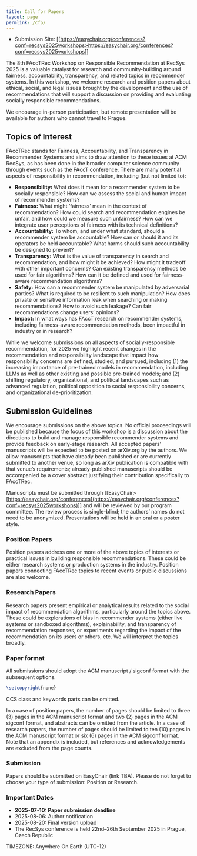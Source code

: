 ```yaml
---
title: Call for Papers
layout: page
permlink: /cfp/
---
```


- Submission Site: [[https://easychair.org/conferences?conf=recsys2025workshops>https://easychair.org/conferences?conf=recsys2025workshops]]

The 8th FAccTRec Workshop on Responsible Recommendation at RecSys 2025 is a valuable catalyst for research and community-building around fairness, accountability, transparency, and related topics in recommender systems. In this workshop, we welcome research and position papers about ethical, social, and legal issues brought by the development and the use of recommendations that will support a discussion on providing and evaluating socially responsible recommendations.

We encourage in-person participation, but remote presentation will be available for authors who cannot travel to Prague.

## Topics of Interest

FAccTRec stands for Fairness, Accountability, and Transparency in Recommender Systems and aims to draw attention to these issues at ACM RecSys, as has been done in the broader computer science community through events such as the FAccT conference. There are many potential aspects of responsibility in recommendation, including (but not limited to):

- **Responsibility:** What does it mean for a recommender system to be socially responsible? How can we assess the social and human impact of recommender systems?
- **Fairness:** What might ‘fairness’ mean in the context of recommendation? How could search and recommendation engines be unfair, and how could we measure such unfairness? How can we integrate user perceptions of fairness with its technical definitions?
- **Accountability:** To whom, and under what standard, should a recommender system be accountable? How can or should it and its operators be held accountable? What harms should such accountability be designed to prevent?
- **Transparency:** What is the value of transparency in search and recommendation, and how might it be achieved? How might it tradeoff with other important concerns? Can existing transparency methods be used for fair algorithms? How can it be defined and used for fairness-aware recommendation algorithms?
- **Safety:** How can a recommender system be manipulated by adversarial parties? What is required to be resilient to such manipulation? How does private or sensitive information leak when searching or making recommendations? How to avoid such leakage? Can fair recommendations change users’ opinions?
- **Impact:** In what ways has FAccT research on recommender systems, including fairness-aware recommendation methods, been impactful in industry or in research?

While we welcome submissions on all aspects of socially-responsible recommendation, for 2025 we highlight recent changes in the recommendation and responsibility landscape that impact how responsibility concerns are defined, studied, and pursued, including (1) the increasing importance of pre-trained models in recommendation, including LLMs as well as other existing and possible pre-trained models; and (2) shifting regulatory, organizational, and political landscapes such as advanced regulation, political opposition to social responsibility concerns, and organizational de-prioritization.

## Submission Guidelines

We encourage submissions on the above topics. No official proceedings will be published because the focus of this workshop is a discussion about the directions to build and manage responsible recommender systems and provide feedback on early-stage research. All accepted papers’ manuscripts will be expected to be posted on arXiv.org by the authors. We allow manuscripts that have already been published or are currently submitted to another venue, so long as arXiv publication is compatible with that venue’s requirements; already-published manuscripts should be accompanied by a cover abstract justifying their contribution specifically to FAccTRec.

Manuscripts must be submitted through [[EasyChair>[https://easychair.org/conferences](https://easychair.org/conferences?conf=recsys2025workshops)]] and will be reviewed by our program committee. The review process is single-blind; the authors’ names do not need to be anonymized. Presentations will be held in an oral or a poster style.

### Position Papers
Position papers address one or more of the above topics of interests or practical issues in building responsible recommendations. These could be either research systems or production systems in the industry. Position papers connecting FAccTRec topics to recent events or public discussions are also welcome.

### Research Papers

Research papers present empirical or analytical results related to the social impact of recommendation algorithms, particularly around the topics above. These could be explorations of bias in recommender systems (either live systems or sandboxed algorithms), explainability, and transparency of recommendation responses, or experiments regarding the impact of the recommendation on its users or others, etc. We will interpret the topics broadly.

### Paper format

All submissions should adopt the ACM manuscript / sigconf format with the subsequent options.

```latex
\setcopyright{none}
```

CCS class and keywords parts can be omitted.

In a case of position papers, the number of pages should be limited to three (3) pages in the ACM manuscript format and two (2) pages in the ACM sigconf format, and abstracts can be omitted from the article. In a case of research papers, the number of pages should be limited to ten (10) pages in the ACM manuscript format or six (6) pages in the ACM sigconf format. Note that an appendix is included, but references and acknowledgements are excluded from the page counts.

### Submission

Papers should be submitted on EasyChair (link TBA).  Please do not forget to choose your type of submission: Position or Research.

### Important Dates

* **2025-07-10: Paper submission deadline**
* 2025-08-06: Author notification
* 2025-08-20: Final version upload
* The RecSys conference is held 22nd–26th September 2025 in Prague, Czech Republic

TIMEZONE: Anywhere On Earth (UTC-12)
